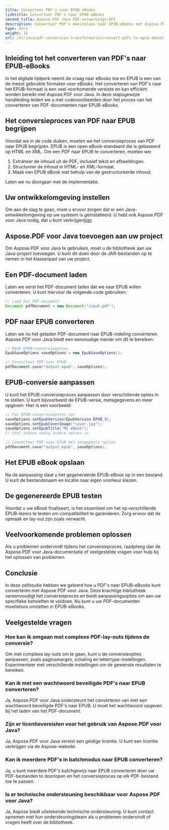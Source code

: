 ```yaml
---
title: Converteer PDF's naar EPUB eBooks
linktitle: Converteer PDF's naar EPUB eBooks
second_title: Aspose.PDF Java PDF-verwerkings-API
description: Converteer PDF's moeiteloos naar EPUB-eBooks met Aspose.PDF voor Java. Leer stapsgewijze conversie van PDF naar EPUB en veelgestelde vragen.
type: docs
weight: 15
url: /nl/java/pdf-conversion-transformation/convert-pdfs-to-epub-ebooks/
---
```


## Inleiding tot het converteren van PDF's naar EPUB-eBooks

In het digitale tijdperk neemt de vraag naar eBooks toe en EPUB is een van de meest gebruikte formaten voor eBooks. Het converteren van PDF's naar het EPUB-formaat is een veel voorkomende vereiste en kan efficiënt worden bereikt met Aspose.PDF voor Java. In deze stapsgewijze handleiding leiden we u met codevoorbeelden door het proces van het converteren van PDF-documenten naar EPUB-eBooks.

## Het conversieproces van PDF naar EPUB begrijpen

Voordat we in de code duiken, moeten we het conversieproces van PDF naar EPUB begrijpen. EPUB is een open eBook-standaard die is gebaseerd op HTML en XML. Om een PDF naar EPUB te converteren, moeten we:

1. Extraheer de inhoud uit de PDF, inclusief tekst en afbeeldingen.
2. Structureer de inhoud in HTML- en XML-formaat.
3. Maak een EPUB eBook met behulp van de gestructureerde inhoud.

Laten we nu doorgaan met de implementatie.

## Uw ontwikkelomgeving instellen

 Om aan de slag te gaan, moet u ervoor zorgen dat er een Java-ontwikkelomgeving op uw systeem is geïnstalleerd. U hebt ook Aspose.PDF voor Java nodig, dat u kunt verkrijgen[hier](https://releases.aspose.com/pdf/java/).

## Aspose.PDF voor Java toevoegen aan uw project

Om Aspose.PDF voor Java te gebruiken, moet u de bibliotheek aan uw Java-project toevoegen. U kunt dit doen door de JAR-bestanden op te nemen in het klassenpad van uw project.

## Een PDF-document laden

Laten we eerst het PDF-document laden dat we naar EPUB willen converteren. U kunt hiervoor de volgende code gebruiken:

```java
// Laad het PDF-document
Document pdfDocument = new Document("input.pdf");
```

## PDF naar EPUB converteren

Laten we nu het geladen PDF-document naar EPUB-indeling converteren. Aspose.PDF voor Java biedt een eenvoudige manier om dit te bereiken:

```java
// Maak EPUB-conversieopties
EpubSaveOptions saveOptions = new EpubSaveOptions();

// Converteer PDF naar EPUB
pdfDocument.save("output.epub", saveOptions);
```

## EPUB-conversie aanpassen

U kunt het EPUB-conversieproces aanpassen door verschillende opties in te stellen. U kunt bijvoorbeeld de EPUB-versie, metagegevens en meer opgeven. Hier is een voorbeeld:

```java
// Pas EPUB-conversieopties aan
saveOptions.setEpubVersion(EpubVersion.EPUB_3);
saveOptions.setEpubCoverImage("cover.jpg");
saveOptions.setEpubTitle("My eBook");
// Stel indien nodig andere opties in

// Converteer PDF naar EPUB met aangepaste opties
pdfDocument.save("output.epub", saveOptions);
```

## Het EPUB eBook opslaan

Na de aanpassing slaat u het gegenereerde EPUB-eBook op in een bestand. U kunt de bestandsnaam en locatie naar eigen voorkeur kiezen.

## De gegenereerde EPUB testen

Voordat u uw eBook finaliseert, is het essentieel om het op verschillende EPUB-lezers te testen om compatibiliteit te garanderen. Zorg ervoor dat de opmaak en lay-out zijn zoals verwacht.

## Veelvoorkomende problemen oplossen

Als u problemen ondervindt tijdens het conversieproces, raadpleeg dan de Aspose.PDF voor Java-documentatie of veelgestelde vragen voor hulp bij het oplossen van problemen.

## Conclusie

In deze zelfstudie hebben we geleerd hoe u PDF's naar EPUB-eBooks kunt converteren met Aspose.PDF voor Java. Deze krachtige bibliotheek vereenvoudigt het conversieproces en biedt aanpassingsopties om aan uw specifieke behoeften te voldoen. Nu kunt u uw PDF-documenten moeiteloos omzetten in EPUB-eBooks.

## Veelgestelde vragen

### Hoe kan ik omgaan met complexe PDF-lay-outs tijdens de conversie?

Om met complexe lay-outs om te gaan, kunt u de conversieopties aanpassen, zoals paginamarges, schaling en lettertype-instellingen. Experimenteer met verschillende instellingen om de gewenste resultaten te bereiken.

### Kan ik met een wachtwoord beveiligde PDF's naar EPUB converteren?

Ja, Aspose.PDF voor Java ondersteunt het converteren van met een wachtwoord beveiligde PDF's naar EPUB. U moet het wachtwoord opgeven bij het laden van het PDF-document.

### Zijn er licentievereisten voor het gebruik van Aspose.PDF voor Java?

Ja, Aspose.PDF voor Java vereist een geldige licentie. U kunt een licentie verkrijgen via de Aspose-website.

### Kan ik meerdere PDF's in batchmodus naar EPUB converteren?

Ja, u kunt meerdere PDF's batchgewijs naar EPUB converteren door uw PDF-bestanden te doorlopen en het conversieproces op elk PDF-bestand toe te passen.

### Is er technische ondersteuning beschikbaar voor Aspose.PDF voor Java?

Ja, Aspose biedt uitstekende technische ondersteuning. U kunt contact opnemen met hun ondersteuningsteam als u problemen ondervindt of vragen heeft over de bibliotheek.